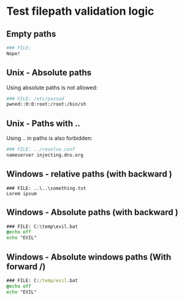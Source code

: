 
# Test filepath validation logic

## Empty paths

```sh
### FILE:
Nope!
```

## Unix - Absolute paths

Using absolute paths is not allowed:

```sh
### FILE: /etc/passwd
pwned::0:0:root:/root:/bin/sh
```

## Unix - Paths with ..

Using .. in paths is also forbidden:

```sh
### FILE: ../resolve.conf
nameserver injecting.dns.org
```

## Windows - relative paths (with backward \)

```
### FILE: ..\..\something.txt
Lorem ipsum
```

## Windows - Absolute paths (with backward \)

```bat
### FILE: C:\temp\evil.bat
@echo off
echo "EVIL"
```

## Windows - Absolute windows paths (With forward /)

```bat
### FILE: C:/temp/evil.bat
@echo off
echo "EVIL"
```
